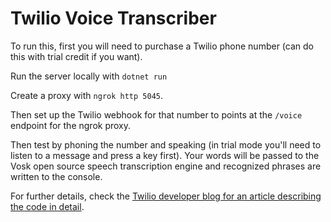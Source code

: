 # Twilio Voice Transcriber

To run this, first you will need to purchase a Twilio phone number (can do this with trial credit if you want).

Run the server locally with `dotnet run`

Create a proxy with `ngrok http 5045`.

Then set up the Twilio webhook for that number to points at the `/voice` endpoint for the ngrok proxy. 

Then test by phoning the number and speaking (in trial mode you'll need to listen to a message and press a key first). Your words will be passed to the Vosk open source speech transcription engine and recognized phrases are written to the console.

For further details, check the [Twilio developer blog for an article describing the code in detail](https://www.twilio.com/blog/transcribe-phone-calls-in-real-time-with-twilio-vosk-and-aspdotnet-core).